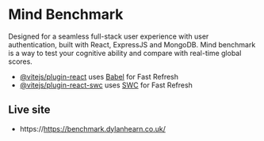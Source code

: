 # Mind Benchmark

Designed for a seamless full-stack user experience with user authentication, built with React, ExpressJS and MongoDB. Mind benchmark is a way to test your cognitive ability and compare with real-time global scores.

- [@vitejs/plugin-react](https://github.com/vitejs/vite-plugin-react/blob/main/packages/plugin-react/README.md) uses [Babel](https://babeljs.io/) for Fast Refresh
- [@vitejs/plugin-react-swc](https://github.com/vitejs/vite-plugin-react-swc) uses [SWC](https://swc.rs/) for Fast Refresh

## Live site

- https://https://benchmark.dylanhearn.co.uk/
